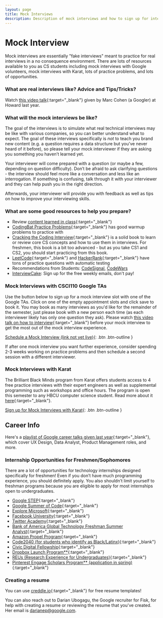 ```yaml
---
layout: page
title: Mock Interviews
description: Description of mock interviews and how to sign up for interviews
---
```

# Mock Interview
Mock interviews are essentially "fake interviews" meant to practice for real interviews in a no consequence environment. There are lots of resources available to you as CS students including mock interviews with Google volunteers, mock interviews with Karat, lots of practice problems, and lots of opportunities.

### What are real interviews like? Advice and Tips/Tricks?

Watch [this video talk](https://www.youtube.com/watch?v=FG5860rWppA){:target="_blank"} given by Marc Cohen (a Googler) at Howard last year.

### What will the mock interviews be like?

The goal of the interviews is to simulate what real technical interviews may be like with various companies, so you can better understand what to expect. The goal of these interviews specifically is *not* to teach you brand new content (e.g. a question requires a data structure but you’ve never heard of it before), so please tell your mock interviewer if they are asking you something you haven’t learned yet.

Your interviewer will come prepared with a question (or maybe a few, depending on question difficulty). Don’t be afraid to ask clarifying questions - the interview should feel more like a conversation and less like an interrogation. If something is confusing, talk through it with your interviewer and they can help push you in the right direction.

Afterwards, your interviewer will provide you with feedback as well as tips on how to improve your interviewing skills. 

### What are some good resources to help you prepare?

- Review [content learned in class](https://csci100.org/calendar/){:target="_blank"}
- [CodingBat Practice Problems](https://codingbat.com/python){:target="_blank"} has good warmup problems to practice with
- [Cracking the Coding Interview](https://www.crackingthecodinginterview.com/){:target="_blank"} is a solid book to learn or review core CS concepts and how to use them in interviews. For freshmen, this book is a bit too advanced - but as you take CS1 and CS2, you should start practicing from this book.
- [LeetCode](https://leetcode.com/){:target="_blank"} and [HackerRank](https://www.hackerrank.com/){:target="_blank"} have tons of practice questions with automatic testing
-  Recommendations from Students: [CodeSignal](https://codesignal.com/), [CodeWars](https://www.codewars.com/)
-  [InterviewCake](https://interviewcake.com): Sign up for the free weekly emails, don't pay!

### Mock Interviews with CSCI110 Google TAs

Use the button below to sign up for a mock interview slot with one of the Google TAs. Click on one of the empty appointment slots and click save to book it. You may book as many interviews as you'd like for the remainder of the semester, just please book with a new person each time (as each interviewer likely has only one question they ask). Please watch [this video talk on how to interview](https://www.youtube.com/watch?v=FG5860rWppA){:target="_blank"} before your mock interview to get the most out of the mock interview experience. 

[Schedule a Mock Interview (link not yet live)](){: .btn .btn-outline }

If after one mock interview you want further experience, consider spending 2-3 weeks working on practice problems and then schedule a second session with a different interviewer.

### Mock Interviews with Karat

The Brilliant Black Minds program from Karat offers students access to 4 free practice interviews with their expert engineers as well as supplemental programming such as workshops and office hours. The program is open this semester to any HBCU computer science student. Read more about it [here](https://mcusercontent.com/705e24c8890b338f1b5259903/files/a6af5094-0ec6-c365-9a77-2fdde1dcfd75/BBM_Welcome_Brief_and_FAQ_v1.pdf){:target="_blank"}.

[Sign up for Mock Interviews with Karat](https://mailchi.mp/96b121ec2637/the-brilliant-black-minds-program){: .btn .btn-outline }

## Career Info 

Here's a [playlist of Google career talks given last year](https://www.youtube.com/playlist?list=PLr509y092L2-E3SicuWbxONv0KXpnAVeg){:target="_blank"}, which cover UX Design, Data Analyst, Product Management roles, and more.

### Internship Opportunities for Freshmen/Sophomores

There are a lot of opportunities for technology internships designed specifically for freshmen! Even if you don’t have much programming experience, you should definitely apply. You also shouldn’t limit yourself to freshman programs because you are eligible to apply for most internships open to undergraduates.

- [Google STEP](https://buildyourfuture.withgoogle.com/programs/step/){:target="_blank"}
- [Google Summer of Code](https://summerofcode.withgoogle.com/){:target="_blank"}
- [Explore Microsoft](https://careers.microsoft.com/us/en/job/1080729/Explore-Intern-Opportunities){:target="_blank"}
- [Facebook University](https://www.facebook.com/careers/jobs/532964131139722/){:target="_blank"}
- [Twitter Academy](https://twitteracademy21.splashthat.com/){:target="_blank"}
- [Bank of America Global Technology Freshman Summer Analyst](https://campus.bankofamerica.com/careers/Global-Technology-Summer-Analyst-Program-US.html){:target="_blank"}
- [Amazon Propel Program](https://www.amazon.jobs/en/jobs/1714937/amazon-propel-program-app-internship-summer-2022-us){:target="_blank"}
- [Code2040 (for students who identify as Black/Latinx)](http://www.code2040.org/){:target="_blank"}
- [Civic Digital Fellowship](https://www.codingitforward.com/civic-digital-fellowship){:target="_blank"}
- [Dropbox Launch Program**](https://www.dropbox.com/jobs/teams/emerging-talent){:target="_blank"}
- [REUs (Research Experience for Undergraduates)](https://www.nsf.gov/crssprgm/reu/list_result.jsp?unitid=5049){:target="_blank"}
- [Pinterest Engage Scholars Program** (application in spring)](https://www.pinterestcareers.com/early-career/apprenticeship-development-programs/){:target="_blank"}

### Creating a resume
You can use [creddle.io](http://creddle.io/){:target="_blank"} for free resume templates! 

You can also reach out to Darian Ubogagu, the Google recruiter for Fisk, for help with creating a resume or reviewing the resume that you've created. Her email is darianep@google.com.
